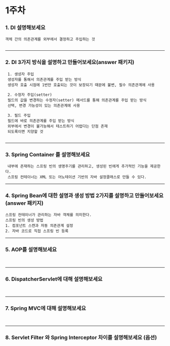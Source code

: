 # 1주차

### 1. DI 설명해보세요

~~~
객체 간의 의존관계를 외부에서 결정하고 주입하는 것
 
~~~

---

### 2. DI 3가지 방식을 설명하고 만들어보세요(answer 패키지)

~~~
 1. 생성자 주입
 생성자를 통해서 의존관계를 주입 받는 방식
 생성자 호출 시점에 1번만 호출되는 것이 보장되기 때문에 불변, 필수 의존관계에 사용
 
 2. 수정자 주입(setter)
 필드의 값을 변경하는 수정자(setter) 메서드를 통해 의존관계를 주입 받는 방식
 선택, 변경 가능성이 있는 의존관계에 사용
 
 3. 필드 주입
 필드에 바로 의존관계를 주입 받는 방식
 외부에서 변경이 불가능해서 테스트하기 어렵다는 단점 존재
 되도록이면 지양할 것
 
~~~

---
### 3. Spring Container 를 설명해보세요

~~~
 내부에 존재하는 스프링 빈의 생명주기를 관리하고, 생성된 빈에게 추가적인 기능을 제공한다.
 스프링 컨테이너는 XML 또는 어노테이션 기반의 자바 설정클래스로 만들 수 있다.
~~~

---

### 4. Spring Bean에 대한 설명과 생성 방법 2가지를 설명하고 만들어보세요(answer 패키지)

~~~
스프링 컨테이너가 관리하는 자바 객체를 의미한다.
스프링 빈의 생성 방법
1. 컴포넌트 스캔과 자동 의존관계 설정
2. 자바 코드로 직접 스프링 빈 등록
~~~

--- 

### 5. AOP를 설명해보세요

~~~
 
~~~

--- 

### 6. DispatcherServlet에 대해 설명해보세요

~~~
 
~~~

---

### 7. Spring MVC에 대해 설명해보세요

~~~
 
~~~

--- 


### 8. Servlet Filter 와 Spring Interceptor 차이를 설명해보세요 (옵션)

~~~

~~~

